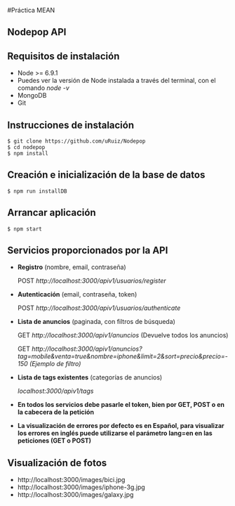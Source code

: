 #Práctica MEAN

## Nodepop API


## Requisitos de instalación

- Node >= 6.9.1 
- Puedes ver la versión de Node instalada a través del terminal, con el comando _node -v_
- MongoDB
- Git

## Instrucciones de instalación

	$ git clone https://github.com/uRuiz/Nodepop
	$ cd nodepop
	$ npm install
	
## Creación e inicialización de la base de datos
	$ npm run installDB
	
## Arrancar aplicación
	$ npm start
		
## Servicios proporcionados por la API

- **Registro** (nombre, email, contraseña)

    POST _http://localhost:3000/apiv1/usuarios/register_

- **Autenticación** (email, contraseña, token)

    POST _http://localhost:3000/apiv1/usuarios/authenticate_

- **Lista de anuncios** (paginada, con filtros de búsqueda)

    GET _http://localhost:3000/apiv1/anuncios_ (Devuelve todos los anuncios)
    
    GET _http://localhost:3000/apiv1/anuncios?tag=mobile&venta=true&nombre=iphone&limit=2&sort=precio&precio=-150 (Ejemplo de filtro)_
    

- **Lista de tags existentes** (categorías de anuncios)

    _localhost:3000/apiv1/tags_

- **En todos los servicios debe pasarle el token, bien por GET, POST o en la cabecera de la petición**

- **La visualización de errores por defecto es en Español, para visualizar los errores en inglés puede utilizarse el parámetro lang=en en las peticiones (GET o POST)**

## Visualización de fotos

- http://localhost:3000/images/bici.jpg
- http://localhost:3000/images/iphone-3g.jpg
- http://localhost:3000/images/galaxy.jpg
